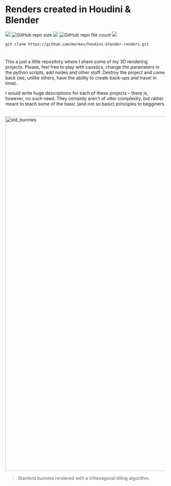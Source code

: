 # Renders created in Houdini & Blender

![](https://img.shields.io/snyk/vulnerabilities/npm/@babel/core?logo=python&logoColor=green)
<img alt="GitHub repo size" src="https://img.shields.io/github/repo-size/morkev/houdini-blender-renders">
![](https://img.shields.io/badge/fun-true-blueviolet)
<img alt="GitHub repo file count" src="https://img.shields.io/github/directory-file-count/morkev/houdini-blender-renders">
![](https://img.shields.io/appveyor/build/gruntjs/grunt)

`git clone https://github.com/morkev/houdini-blender-renders.git`

#

This a just a little repository where I share some of my 3D rendering projects. Please, feel free to play with caustics, change the parameters in the python scripts, add nodes and other stuff. Destroy the project and come back (we, unlike others, have the ability to create back-ups and travel in time).

I would write huge descriptions for each of these projects – there is, however, no such need. They certainly aren't of utter complexity, but rather meant to teach some of the basic (and not so basic) principles to begginers.

<br>

<img width="1116" alt="std_bunnies" src="https://user-images.githubusercontent.com/83437383/149600775-a79c825b-def3-45b4-811b-92e13a6a0da9.png">

> Stanford bunnies rendered with a trihexagonal tilling algorithm.
